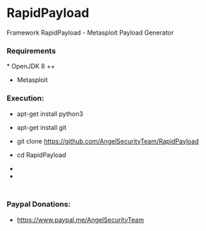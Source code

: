 # RapidPayload
Framework RapidPayload - Metasploit Payload Generator 

<h3> Requirements </h3>
 * OpenJDK 8 ++
 
 * Metasploit
<h3> Execution: </h3>

* apt-get install python3

* apt-get install git 

* git clone https://github.com/AngelSecurityTeam/RapidPayload

* cd RapidPayload

*

* 

<h3>  </h3>

<img src="">

<h3> Paypal Donations: </h3>

* https://www.paypal.me/AngelSecurityTeam
